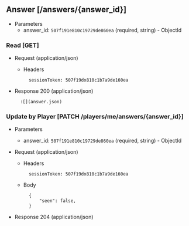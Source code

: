 ## Answer [/answers/{answer_id}]

+ Parameters
    + answer_id: `507f191e810c19729de860ea` (required, string) - ObjectId

### Read [GET]

+ Request (application/json)

    + Headers

            sessionToken: 507f19dx810c1b7a9de160ea

+ Response 200 (application/json)

        :[](answer.json)

### Update by Player [PATCH /players/me/answers/{answer_id}]

+ Parameters
    + answer_id: `507f191e810c19729de860ea` (required, string) - ObjectId

+ Request (application/json)

    + Headers

            sessionToken: 507f19dx810c1b7a9de160ea

    + Body

            {
                "seen": false,
            }

+ Response 204 (application/json)
